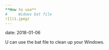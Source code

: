 ```yaml
---
**How to use**
#     Widows bat file
![](1.jpeg)
---
```

date:       2018-01-06

U can use the bat file to clean up your Windows.